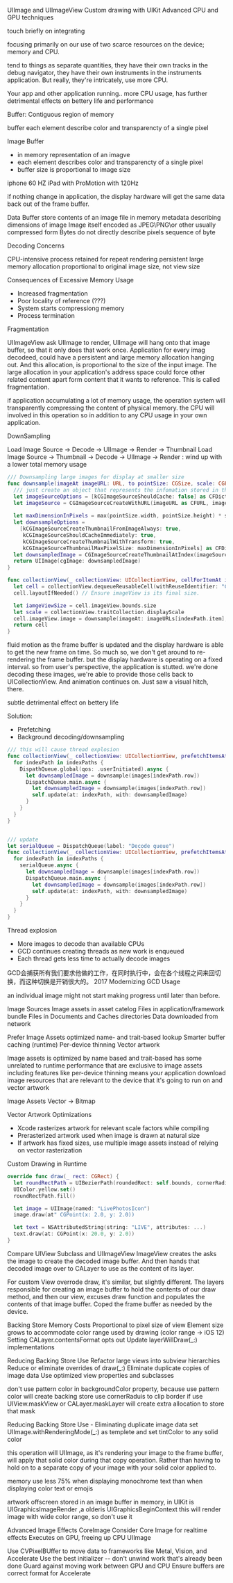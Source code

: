 UIImage and UIImageView Custom drawing with UIKit Advanced CPU and GPU techniques

touch briefly on integrating

focusing primarily on our use of two scarce resources on the device; memory and CPU.

tend to things as separate quantities, they have their own tracks in the debug navigator, they have their own instruments in the instruments application. But really, they're intricately, use more CPU.

Your app and other application running.. more CPU usage, has further detrimental effects on bettery life and performance

Buffer: Contiguous region of memory

buffer each element describe color and transparencty of a single pixel

Image Buffer
* in memory representation of an imagve
* each element describes color and transparencty of a single pixel
* buffer size is proportional to image size

iphone 60 HZ
iPad with ProMotion with 120Hz

if nothing change in application, the display hardware will get the same data back out of the frame buffer.

Data Buffer
store contents of an image file in memory  metadata describing dimensions of image  Image itself encoded as JPEG\PNG\or other usually compressed form 
Bytes do not directly describe pixels
sequence of byte


Decoding Concerns

CPU-intensive process
retained for repeat rendering
persistent large memory allocation
proportional to original image size, not view size



Consequences of  Excessive Memory Usage
* Increased fragmentation
* Poor locality of reference (???)
* System starts compressiong memory
* Process termination

Fragmentation

UIImageView ask UIImage to render, UIImage will hang onto that image buffer, so that it only does that work once. 
Application for every imag decodeed, could have a persistent and large memory allocation hanging out. And this allocation, is proportional to the size of the input image. 
The large allocation in your application's address space could force other related content apart form content that it wants to reference. This is called fragmentation.

if application accumulating a lot of memory usage, the operation system will transparently compressing the content of physical memory.
the CPU will involved in this operation so in addition to any CPU usage in your own application.

DownSampling


Load Image Source -> Decode -> UIImage -> Render -> Thumbnail
Load Image Source -> Thumbnail -> Decode -> UIImage -> Render  : wind up with a lower total memory usage

```swift
/// Downsampling large images for display at smaller size
func downsample(imageAt imageURL: URL, to pointSize: CGSize, scale: CGFloat) -> UIImage {
  /// just create an object that represents the infomation stored in the file url, don't go ahead and decode immediately.
  let imageSourceOptions = [kCGImageSourceShouldCache: false] as CFDictionary
  let imageSource = CGImageSourceCreateWithURL(imageURL as CFURL, imageSourceOptions)
  
  let maxDimensionInPixels = max(pointSize.width, pointSize.height) * scale
  let downsampleOptions =
    [kCGImageSourceCreateThumbnailFromImageAlways: true,
     kCGImageSourceShouldCacheImmediately: true,
     kCGImageSourceCreateThumbnailWithTransform: true,
     kCGImageSourceThumbnailMaxPixelSize: maxDimensionInPixels] as CFDictionary
  let downsampledImage = CGImageSourceCreateThumbnailAtIndex(imageSource!, 0, downsampleOptions)!
  return UIImage(cgImage: downsampledImage)
}

func collectionView(_ collectionView: UICollectionView, cellForItemAt indexPath: IndexPath) -> UICollectionViewCell {
  let cell = collectionView.dequeueReusableCell(withReuseIdentifier: "Cell", for: indexPath) as! MyCollectionViewCell
  cell.layoutIfNeeded() // Ensure imageView is its final size.

  let iamgeViewSize = cell.imageView.bounds.size
  let scale = collectionView.traitCollection.displayScale
  cell.imageView.image = downsample(imageAt: imageURLs[indexPath.item], to: imageViewSize, scale: scale)
  return cell
}

```

fluid motion as the frame buffer is updated and the display hardware is able to get the new frame on time. So much so, we don't get around to re-rendering the frame buffer.
but the display hardware is operating on a fixed interval. so from user's perspective, the application is stutted. we're done decoding these images, we're able to provide those cells back to UICollectionView. And animation continues on. Just saw a visual hitch, there.


subtle detrimental effect on bettery life

Solution:
* Prefetching
* Background decoding/downsampling


```swift
/// this will cause thread explosion
func collectionView(_ collectionView: UICollectionView, prefetchItemsAt indexPaths: [IndexPath]) {
  for indexPath in indexPaths {
    DispathQueue.global(qos: .userInitiated).async {
      let downsampledImage = downsample(images[indexPath.row])
      DispatchQueue.main.async {
        let downsampledImage = downsample(images[indexPath.row])
        self.update(at: indexPath, with: downsampledImage)
      }
    }
  }
}


/// update
let serialQueue = DispatchQueue(label: "Decode queue")
func collectionView(_ collectionView: UICollectionView, prefetchItemsAt indexPaths: [IndexPath]) {
  for indexPath in indexPaths {
    serialQueue.async {
      let downsampledImage = downsample(images[indexPath.row])
      DispatchQueue.main.async {
        let downsampledImage = downsample(images[indexPath.row])
        self.update(at: indexPath, with: downsampledImage)
      }
    }
  }
}
```

Thread explosion
* More images to decode than available CPUs
* GCD continues creating threads as new work is enqueued
* Each thread gets less time to actually decode images

GCD会捕获所有我们要求他做的工作，在同时执行中，会在各个线程之间来回切换，而这种切换是开销很大的。 2017 Modernizing GCD Usage

an individual image might not start making progress until later than before.

Image Sources
Image assets in asset catelog
Files in application/framework bundle
Files in Documents and Caches directories
Data downloaded from network


Prefer Image Assets
optimized name- and trait-based lookup
Smarter buffer caching (runtime)
Per-device thinning
Vector artwork


Image assets is optimized by name based and trait-based
has some unrelated to runtime performance that are exclusive to image assets including features like per-device thinning means
your application download image resources that are relevant to the device that it's going to run on and vector artwork

Image Assets
Vector -> Bitmap

Vector Artwork Optimizations
* Xcode rasterizes artwork for relevant scale factors while compiling
* Prerasterized artwork used when image is drawn at natural size
* If artwork has fixed sizes, use multiple image assets instead of relying on vector rasterization

Custom Drawing in Runtime

```swift
override func draw(_ rect: CGRect) {
  let roundRectPath = UIBezierPath(roundedRect: self.bounds, cornerRadius: 4.0)
  UIColor.yellow.set()
  roundRectPath.fill()

  let image = UIImage(named: "LivePhotosIcon")
  image.draw(at" CGPoint(x: 2.0, y: 2.0))

  let text = NSAttributedString(string: "LIVE", attributes: ...)
  text.draw(at: CGPoint(x: 20.0, y: 2.0))
}
```

Compare UIView Subclass and UIImageView
ImageView creates the asks the image to create the decoded image buffer. 
And then hands that decoded image over to CALayer to use as the content of its layer.

For custom View overrode draw, it's similar, but slightly different. 
The layers responsible for creating an image buffer to hold the contents of our draw method,
and then our view, excuses draw function and populates the contents of that image buffer. Coped the frame buffer as needed by the device.

Backing Store Memory Costs
Proportional to pixel size of view
Element size grows to accommodate color range used by drawing (color range -> iOS 12)
Setting CALayer.contentsFormat opts out
Update layerWillDraw(_:) implementations

Reducing Backing Store Use
Refactor large views into subview hierarchies
Reduce or eliminate overrides of draw(_:)
Eliminate duplicate copies of image data
Use optimized view properties and subclasses

don't use pattern color in backgroundColor property, because use pattern color will create backing store
use cornerRaduis to clip border if use UIView.maskView or CALayer.maskLayer will create extra allocation to store that mask

Reducing Backing Store Use - Eliminating duplicate image data
set UIImage.withRenderingMode(_:) as templete and set tintColor to any solid color

this operation will 
UIImage, as it's rendering your image to the frame buffer, will apply that solid color during that copy operation.
Rather than having to hold on to a separate copy of your image with your solid color applied to.



 memory use less 75% when displaying monochrome text than when displaying color text or emojis

artwork offscreen stored in an image buffer in memory, in UIKit is UIGraphicsImageRender ,a olderis UIGraphicsBeginContext this will render image with wide color range, so don't use it

Advanced Image Effects
 CoreImage 
 Consider Core Image for realtime effects Executes on GPU, freeing up CPU UIImage

 Use CVPixelBUffer to move data to frameworks like Metal, Vision, and Accelerate
 Use the best initializer -- don't unwind work that's already been done
 Guard against moving work between GPU and CPU
 Ensure buffers are correct format for Accelerate
